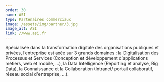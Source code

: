 ```yaml
---
order: 30
name: ASI
type: Partenaires commerciaux
image: /assets/img/partner/3.jpg
image_alt: ASI
link: //www.asi.fr
---
```


Spécialisée dans la transformation digitale des organisations publiques et privées, l’entreprise est axée sur 3 grands domaines : la Digitalisation des Processus et Services (Conception et développement d’applications métiers, web et mobile, …), la Data Intelligence (Reporting et analyse, Big Data), la Connaissance et la Collaboration (Intranet/ portail collaboratif, réseau social d'entreprise, …).
